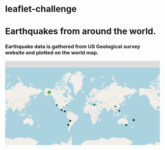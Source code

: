 # leaflet-challenge
# Earthquakes from around the world.
### Earthquake data is gathered from US Geological survey website and plotted on the world map.

![worldmap](https://github.com/Wdepalma/leaflet-challenge/blob/main/leaflet-step1/Screenshot%20of%20World%20map.PNG)
